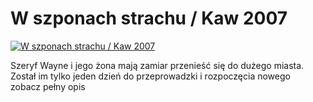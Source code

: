 W szponach strachu / Kaw 2007 
=============
[![W szponach strachu / Kaw 2007 ](http://vidos.pl/images/player.gif)](http://vidos.pl/w-szponach-strachu-kaw-2007)

 Szeryf Wayne i jego żona mają zamiar przenieść się do dużego miasta. Został im tylko jeden dzień do przeprowadzki i rozpoczęcia nowego zobacz pełny opis
